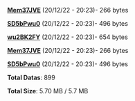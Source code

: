 [**Mem37JVE**](/data/Mem37JVE.txt) (20/12/22 - 20:23)- 266 bytes

[**SD5bPwu0**](/data/SD5bPwu0.txt) (20/12/22 - 20:23)- 496 bytes

[**wu2BK2FY**](/data/wu2BK2FY.txt) (20/12/22 - 20:23)- 654 bytes

[**Mem37JVE**](/data/Mem37JVE.txt) (20/12/22 - 20:23)- 266 bytes

[**SD5bPwu0**](/data/SD5bPwu0.txt) (20/12/22 - 20:23)- 496 bytes

**Total Datas**: 899

**Total Size**: 5.70 MB / 5.7 MB